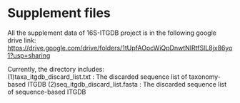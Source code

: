 # Supplement files

All the supplement data of 16S-ITGDB project is in the following google drive link:
https://drive.google.com/drive/folders/1tUpfAOocWiQpDnwtNIRtfSlL8jx86yo1?usp=sharing

Currently, the directory includes:<br/>
(1)taxa_itgdb_discard_list.txt : The discarded sequence list of taxonomy-based ITGDB
(2)seq_itgdb_discard_list.fasta : The discarded sequence list of sequence-based ITGDB
